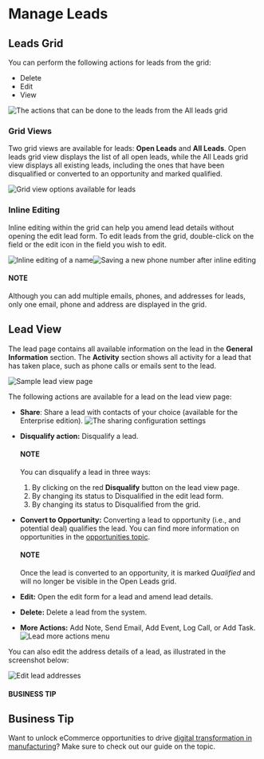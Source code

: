 # Manage Leads

## Leads Grid

You can perform the following actions for leads from the grid:

* Delete <i class="fas fa-trash-alt" aria-hidden="true"></i>
* Edit <i class="fa fa-edit fa-lg" aria-hidden="true"></i>
* View <i class="fa fa-eye fa-lg" aria-hidden="true"></i>

![The actions that can be done to the leads from the All leads grid](user/img/sales/leads/manage_leads.jpg)

### Grid Views

Two grid views are available for leads: **Open Leads** and **All Leads**. Open leads grid view displays the list of all open leads, while the All Leads grid view displays all existing leads, including the ones that have been disqualified or converted to an opportunity and marked qualified.

![Grid view options available for leads](user/img/sales/leads/leads_grid.jpg)

### Inline Editing

Inline editing within the grid can help you amend lead details without opening the edit lead form. To edit leads from the grid, double-click on the field or the edit icon in the field you wish to edit.

![Inline editing of a name](user/img/sales/leads/leads_inline_editing_1.jpg)![Saving a new phone number after inline editing](user/img/sales/leads/leads_inline_editing_2.jpg)

#### NOTE
Although you can add multiple emails, phones, and addresses for leads, only one email, phone and address are displayed in the grid.

## Lead View

The lead page contains all available information on the lead in the **General Information** section. The **Activity** section shows all activity for a lead that has taken place, such as phone calls or emails sent to the lead.

![Sample lead view page](user/img/sales/leads/lead_saved.png)

The following actions are available for a lead on the lead view page:

- **Share**: Share a lead with contacts of your choice (available for the Enterprise edition).
  ![The sharing configuration settings](user/img/sales/leads/share_lead.png)
- **Disqualify action:** Disqualify a lead.

  #### NOTE
  You can disqualify a lead in three ways:
  1. By clicking on the red **Disqualify** button on the lead view page.
  2. By changing its status to Disqualified in the edit lead form.
  3. By changing its status to Disqualified from the grid.
- **Convert to Opportunity:** Converting a lead to opportunity (i.e., and potential deal) qualifies the lead. You can find more information on opportunities in the [opportunities topic](../opportunities/index.md#user-guide-system-channel-entities-opportunities).

  #### NOTE
  Once the lead is converted to an opportunity, it is marked *Qualified* and will no longer be visible in the Open Leads grid.
- **Edit:** Open the edit form for a lead and amend lead details.
- **Delete:** Delete a lead from the system.
- **More Actions:** Add Note, Send Email, Add Event, Log Call, or Add Task.
  ![Lead more actions menu](user/img/sales/leads/more_actions_lead.png)

You can also edit the address details of a lead, as illustrated in the screenshot below:

![Edit lead addresses](user/img/sales/leads/address_edit.png)

#### BUSINESS TIP
## Business Tip

Want to unlock eCommerce opportunities to drive <a href="https://oroinc.com/b2b-ecommerce/blog/digital-transformation-in-manufacturing/" target="_blank">digital transformation in manufacturing</a>? Make sure to check out our guide on the topic.

<!-- fa-bars = fa-navicon -->
<!-- Ic Tiles is used as Set As Default in saved views, and as tiles in display layout options -->
<!-- IcPencil refers to Rename in Commerce and Inline Editing in CRM -->
<!-- Check mark in the square. -->
<!-- SortDesc is also used as drop-down arrow -->
